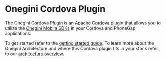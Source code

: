 # Onegini Cordova Plugin

The Onegini Cordova Plugin is an [Apache Cordova](https://cordova.apache.org/) plugin that allows you to utilize the [Onegini Mobile SDKs](https://docs.onegini.com/onegini-sdk.html) in your Cordova and PhoneGap applications.

To get started refer to the [getting started guide](https://docs.onegini.com/msp/latest/cordova-plugin/topics/getting-started.html).
To learn more about the Onegini Architecture and where this Cordova plugin fits in your stack refer to our [architecture overview](https://docs.onegini.com/architecture.html).
